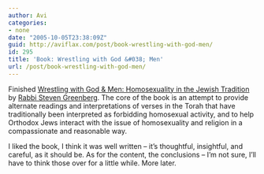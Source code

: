 ```yaml
---
author: Avi
categories:
- none
date: "2005-10-05T23:38:09Z"
guid: http://aviflax.com/post/book-wrestling-with-god-men/
id: 295
title: 'Book: Wrestling with God &#038; Men'
url: /post/book-wrestling-with-god-men/
---
```

Finished [Wrestling with God & Men: Homosexuality in the Jewish Tradition](http://www.wisc.edu/wisconsinpress/books/2576.htm) by [Rabbi Steven Greenberg](http://www.clal.org/clal_faculty_sg.html). The core of the book is an attempt to provide alternate readings and interpretations of verses in the Torah that have traditionally been interpreted as forbidding homosexual activity, and to help Orthodox Jews interact with the issue of homosexuality and religion in a compassionate and reasonable way.

I liked the book, I think it was well written &#8211; it&#8217;s thoughtful, insightful, and careful, as it should be. As for the content, the conclusions &#8211; I&#8217;m not sure, I&#8217;ll have to think those over for a little while. More later.